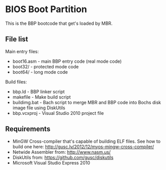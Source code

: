 BIOS Boot Partition
===================

This is the BBP bootcode that get's loaded by MBR.

File list
---------

Main entry files:
* boot16.asm - main BBP entry code (real mode code)
* boot32/ - protected mode code
* boot64/ - long mode code

Build files:
* bbp.ld - BBP linker script
* makefile - Make build script
* buildimg.bat - Bach script to merge MBR and BBP code into Bochs disk image file using DiskUtils
* bbp.vcxproj - Visual Studio 2010 project file


Requirements
------------

* MinGW Cross-compiler that's capable of building ELF files. See how to build one here: http://gusc.lv/2012/12/myos-mingw-cross-compiler/
* Netwide Assembler from: http://www.nasm.us/
* DiskUtils from: https://github.com/gusc/diskutils
* Microsoft Visual Studio Express 2010

